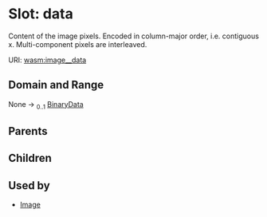
# Slot: data


Content of the image pixels.
Encoded in column-major order, i.e. contiguous x. Multi-component pixels are interleaved.

URI: [wasm:image__data](https://w3id.org/itk/wasmimage__data)


## Domain and Range

None &#8594;  <sub>0..1</sub> [BinaryData](BinaryData.md)

## Parents


## Children


## Used by

 * [Image](Image.md)
